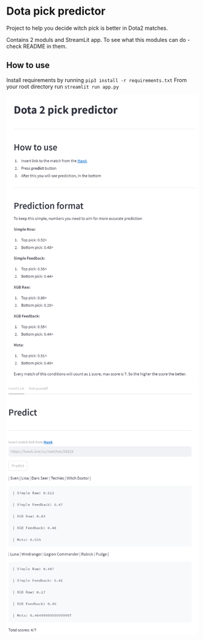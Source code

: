 # Dota pick predictor
Project to help you decide witch pick is better in Dota2 matches. 

Contains 2 moduls and StreamLit app. 
To see what this modules can do - check README in them. 

## How to use
Install requirements by running `pip3 install -r requirements.txt`
From your root directory run `streamlit run app.py`

 ![image](img.png)
 ![image](img_1.png)

